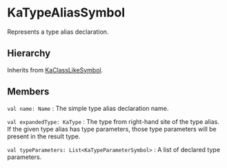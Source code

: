 # KaTypeAliasSymbol

Represents a type alias declaration.

## Hierarchy

Inherits from [KaClassLikeSymbol](KaClassLikeSymbol.md).

## Members

`val name: Name`
: The simple type alias declaration name.

`val expandedType: KaType`
: The type from right-hand site of the type alias. If the given type alias has type parameters,
those type parameters will be present in the result type.

`val typeParameters: List<KaTypeParameterSymbol>`
: A list of declared type parameters.